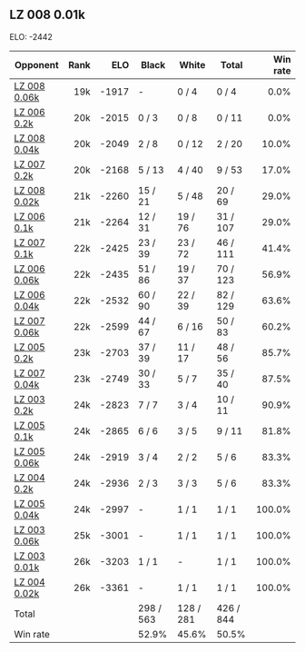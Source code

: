 ## LZ 008 0.01k ##

ELO: -2442

Opponent | Rank | ELO | Black | White | Total | Win rate
---------|-----:|----:|-------|-------|-------|-------:
[LZ 008 0.06k](LZ%20008%200.06k.md) | 19k | -1917 | - | 0 / 4 | 0 / 4 | 0.0%
[LZ 006 0.2k](LZ%20006%200.2k.md) | 20k | -2015 | 0 / 3 | 0 / 8 | 0 / 11 | 0.0%
[LZ 008 0.04k](LZ%20008%200.04k.md) | 20k | -2049 | 2 / 8 | 0 / 12 | 2 / 20 | 10.0%
[LZ 007 0.2k](LZ%20007%200.2k.md) | 20k | -2168 | 5 / 13 | 4 / 40 | 9 / 53 | 17.0%
[LZ 008 0.02k](LZ%20008%200.02k.md) | 21k | -2260 | 15 / 21 | 5 / 48 | 20 / 69 | 29.0%
[LZ 006 0.1k](LZ%20006%200.1k.md) | 21k | -2264 | 12 / 31 | 19 / 76 | 31 / 107 | 29.0%
[LZ 007 0.1k](LZ%20007%200.1k.md) | 22k | -2425 | 23 / 39 | 23 / 72 | 46 / 111 | 41.4%
[LZ 006 0.06k](LZ%20006%200.06k.md) | 22k | -2435 | 51 / 86 | 19 / 37 | 70 / 123 | 56.9%
[LZ 006 0.04k](LZ%20006%200.04k.md) | 22k | -2532 | 60 / 90 | 22 / 39 | 82 / 129 | 63.6%
[LZ 007 0.06k](LZ%20007%200.06k.md) | 22k | -2599 | 44 / 67 | 6 / 16 | 50 / 83 | 60.2%
[LZ 005 0.2k](LZ%20005%200.2k.md) | 23k | -2703 | 37 / 39 | 11 / 17 | 48 / 56 | 85.7%
[LZ 007 0.04k](LZ%20007%200.04k.md) | 23k | -2749 | 30 / 33 | 5 / 7 | 35 / 40 | 87.5%
[LZ 003 0.2k](LZ%20003%200.2k.md) | 24k | -2823 | 7 / 7 | 3 / 4 | 10 / 11 | 90.9%
[LZ 005 0.1k](LZ%20005%200.1k.md) | 24k | -2865 | 6 / 6 | 3 / 5 | 9 / 11 | 81.8%
[LZ 005 0.06k](LZ%20005%200.06k.md) | 24k | -2919 | 3 / 4 | 2 / 2 | 5 / 6 | 83.3%
[LZ 004 0.2k](LZ%20004%200.2k.md) | 24k | -2936 | 2 / 3 | 3 / 3 | 5 / 6 | 83.3%
[LZ 005 0.04k](LZ%20005%200.04k.md) | 24k | -2997 | - | 1 / 1 | 1 / 1 | 100.0%
[LZ 003 0.06k](LZ%20003%200.06k.md) | 25k | -3001 | - | 1 / 1 | 1 / 1 | 100.0%
[LZ 003 0.01k](LZ%20003%200.01k.md) | 26k | -3203 | 1 / 1 | - | 1 / 1 | 100.0%
[LZ 004 0.02k](LZ%20004%200.02k.md) | 26k | -3361 | - | 1 / 1 | 1 / 1 | 100.0%
Total | | | 298 / 563 | 128 / 281 | 426 / 844 | 
Win rate| | | 52.9% | 45.6% | 50.5% | 
